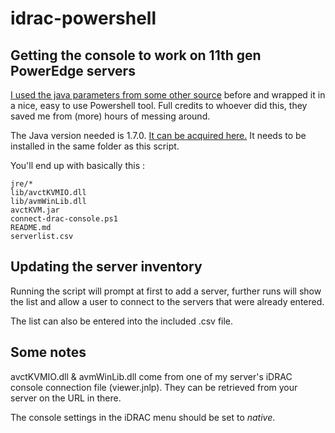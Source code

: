 # idrac-powershell
## Getting the console to work on 11th gen PowerEdge servers

[I used the java parameters from some other source](https://gist.github.com/xbb/4fd651c2493ad9284dbcb827dc8886d6) before and wrapped it in a nice, easy to use Powershell tool. Full credits to whoever did this, they saved me from (more) hours of messing around.

The Java version needed is 1.7.0. [It can be acquired here.](http://www.oracle.com/technetwork/java/javase/downloads/java-archive-downloads-javase7-521261.html) It needs to be installed in the same folder as this script.

You'll end up with basically this :

```
jre/*
lib/avctKVMIO.dll
lib/avmWinLib.dll
avctKVM.jar
connect-drac-console.ps1
README.md
serverlist.csv
```

## Updating the server inventory
Running the script will prompt at first to add a server, further runs will show the list and allow a user to connect to the servers that were already entered.

The list can also be entered into the included .csv file.

## Some notes
avctKVMIO.dll & avmWinLib.dll come from one of my server's iDRAC console connection file (viewer.jnlp). They can be retrieved from your server on the URL in there. 

The console settings in the iDRAC menu should be set to *native*.

